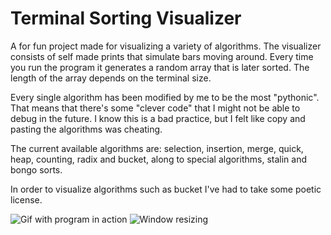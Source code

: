 # Terminal Sorting Visualizer

A for fun project made for visualizing a variety of algorithms. The visualizer consists of self made prints that simulate bars moving around. Every time you run the program it generates a random array that is later sorted. The length of the array depends on the terminal size.

Every single algorithm has been modified by me to be the most "pythonic". That means that there's some "clever code" that I might not be able to debug in the future. I know this is a bad practice, but I felt like copy and pasting the algorithms was cheating.

The current available algorithms are: selection, insertion, merge, quick, heap, counting, radix and bucket, along to special algorithms, stalin and bongo sorts.

In order to visualize algorithms such as bucket I've had to take some poetic license.

![Gif with program in action](https://media.giphy.com/media/79zSRSuPDr1ormsA6n/giphy.gif)
![Window resizing](https://media.giphy.com/media/n1KQriSy0qNJBx7YO0/giphy.gif)
